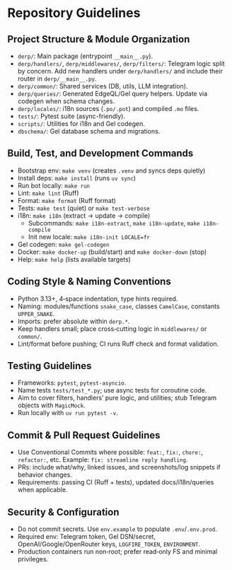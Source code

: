 # Repository Guidelines

## Project Structure & Module Organization
- `derp/`: Main package (entrypoint `__main__.py`).
- `derp/handlers/`, `derp/middlewares/`, `derp/filters/`: Telegram logic split by concern. Add new handlers under `derp/handlers/` and include their router in `derp/__main__.py`.
- `derp/common/`: Shared services (DB, utils, LLM integration).
- `derp/queries/`: Generated EdgeQL/Gel query helpers. Update via codegen when schema changes.
- `derp/locales/`: i18n sources (`.po/.pot`) and compiled `.mo` files.
- `tests/`: Pytest suite (async-friendly).
- `scripts/`: Utilities for i18n and Gel codegen.
- `dbschema/`: Gel database schema and migrations.

## Build, Test, and Development Commands
- Bootstrap env: `make venv` (creates `.venv` and syncs deps quietly)
- Install deps: `make install` (runs `uv sync`)
- Run bot locally: `make run`
- Lint: `make lint` (Ruff)
- Format: `make format` (Ruff format)
- Tests: `make test` (quiet) or `make test-verbose`
- i18n: `make i18n` (extract → update → compile)
  - Subcommands: `make i18n-extract`, `make i18n-update`, `make i18n-compile`
  - Init new locale: `make i18n-init LOCALE=fr`
- Gel codegen: `make gel-codegen`
- Docker: `make docker-up` (build/start) and `make docker-down` (stop)
- Help: `make help` (lists available targets)

## Coding Style & Naming Conventions
- Python 3.13+, 4‑space indentation, type hints required.
- Naming: modules/functions `snake_case`, classes `CamelCase`, constants `UPPER_SNAKE`.
- Imports: prefer absolute within `derp.*`.
- Keep handlers small; place cross‑cutting logic in `middlewares/` or `common/`.
- Lint/format before pushing; CI runs Ruff check and format validation.

## Testing Guidelines
- Frameworks: `pytest`, `pytest-asyncio`.
- Name tests `tests/test_*.py`; use async tests for coroutine code.
- Aim to cover filters, handlers’ pure logic, and utilities; stub Telegram objects with `MagicMock`.
- Run locally with `uv run pytest -v`.

## Commit & Pull Request Guidelines
- Use Conventional Commits where possible: `feat:`, `fix:`, `chore:`, `refactor:`, etc. Example: `fix: streamline reply handling`.
- PRs: include what/why, linked issues, and screenshots/log snippets if behavior changes.
- Requirements: passing CI (Ruff + tests), updated docs/i18n/queries when applicable.

## Security & Configuration
- Do not commit secrets. Use `env.example` to populate `.env`/`.env.prod`.
- Required env: Telegram token, Gel DSN/secret, OpenAI/Google/OpenRouter keys, `LOGFIRE_TOKEN`, `ENVIRONMENT`.
- Production containers run non‑root; prefer read‑only FS and minimal privileges.
